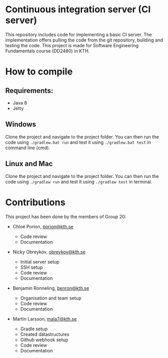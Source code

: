 # Continuous integration server (CI server)

This repository includes code for implementing a basic CI server. The implementation offers pulling the code from the git repository, building and testing the code. This project is made for Software Engineering Fundamentals course (DD2480) in KTH.

# How to compile
## Requirements:
- Java 8
- Jetty
## Windows
Clone the project and navigate to the project folder. You can then run the code using ```./gradlew.bat run``` and test it using ```./gradlew.bat test``` in command line (cmd).


## Linux and Mac

Clone the project and navigate to the project folder. You can then run the code using ```./gradlew run``` and test it using ```./gradlew test``` in terminal.


# Contributions

This project has been done by the members of Group 20: 

- Chloé Porion, porion@kth.se 
    - Code review
    - Documentation

- Nicky Obreykov, obreykov@kth.se
    - Initial server setup
    - SSH setup
    - Code review
    - Documentation

- Benjamin Ronneling, benron@kth.se
    - Organisation and team setup 
    - Code review
    - Documentation

   
- Martin Larsson, mala7@kth.se
    - Gradle setup
    - Created datastructures 
    - Github webhook setup   
    - Code review
    - Documentation



